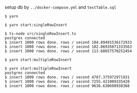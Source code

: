 setup db by `../docker-compose.yml` and `testTable.sql`

`$ yarn`

`$ yarn start:singleRowInsert`

```
$ ts-node src/singleRowInsert.ts
postgres connected
$ insert 1000 rows done. rows / second 104.89491536172933
$ insert 1000 rows done. rows / second 102.86935071333563
$ insert 1000 rows done. rows / second 113.68657570252454

```

`$ yarn start:multipleRowInsert`

```
$ yarn start:multipleRowInsert
postgres connected
$ insert 1000 rows done. rows / second 4787.375972971931
$ insert 1000 rows done. rows / second 7255.421009335428
$ insert 1000 rows done. rows / second 9636.630698938368
```
